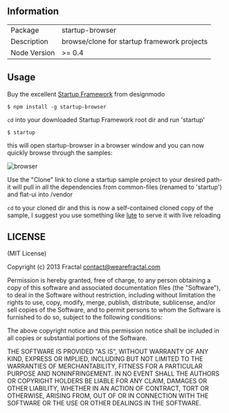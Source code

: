 ## Information

<table>
<tr> 
<td>Package</td><td>startup-browser</td>
</tr>
<tr>
<td>Description</td>
<td>browse/clone for startup framework projects</td>
</tr>
<tr>
<td>Node Version</td>
<td>>= 0.4</td>
</tr>
</table>

## Usage

Buy the excellent [Startup Framework](http://designmodo.com/startup/) from designmodo

`$ npm install -g startup-browser`

`cd` into your downloaded Startup Framework root dir and run 'startup'

`$ startup`

this will open startup-browser in a browser window and you can now quickly browse through the samples:

![browser](https://i.cloudup.com/uuPqUbUbFl-3000x3000.png)

Use the "Clone" link to clone a startup sample project to your desired path- it will pull in all the dependencies from common-files (renamed to 'startup') and flat-ui into /vendor

`cd` to your cloned dir and this is now a self-contained cloned copy of the sample, I suggest you use something like [lute](http://github.com/wearefractal/lute) to serve it with live reloading

## LICENSE

(MIT License)

Copyright (c) 2013 Fractal <contact@wearefractal.com>

Permission is hereby granted, free of charge, to any person obtaining
a copy of this software and associated documentation files (the
"Software"), to deal in the Software without restriction, including
without limitation the rights to use, copy, modify, merge, publish,
distribute, sublicense, and/or sell copies of the Software, and to
permit persons to whom the Software is furnished to do so, subject to
the following conditions:

The above copyright notice and this permission notice shall be
included in all copies or substantial portions of the Software.

THE SOFTWARE IS PROVIDED "AS IS", WITHOUT WARRANTY OF ANY KIND,
EXPRESS OR IMPLIED, INCLUDING BUT NOT LIMITED TO THE WARRANTIES OF
MERCHANTABILITY, FITNESS FOR A PARTICULAR PURPOSE AND
NONINFRINGEMENT. IN NO EVENT SHALL THE AUTHORS OR COPYRIGHT HOLDERS BE
LIABLE FOR ANY CLAIM, DAMAGES OR OTHER LIABILITY, WHETHER IN AN ACTION
OF CONTRACT, TORT OR OTHERWISE, ARISING FROM, OUT OF OR IN CONNECTION
WITH THE SOFTWARE OR THE USE OR OTHER DEALINGS IN THE SOFTWARE.
